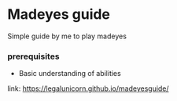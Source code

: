 # Madeyes guide

Simple guide by me to play madeyes

### prerequisites
- Basic understanding of abilities


link: 
https://legalunicorn.github.io/madeyesguide/
